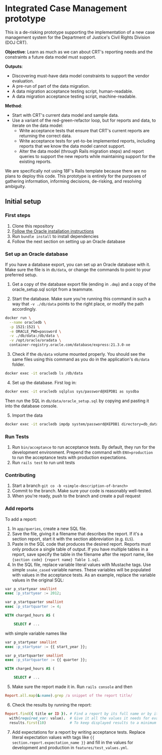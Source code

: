 # Integrated Case Management prototype

This is a de-risking prototype supporting the implementation of a new case management system for the Department of Justice's Civil Rights Division (DOJ CRT).

**Objective**: Learn as much as we can about CRT's reporting needs and the constraints a future data model must support.

**Outputs**:
- Discovering must-have data model constraints to support the vendor evaluation.
- A pre-run of part of the data migration.
- A data migration acceptance testing script, human-readable.
- A data migration acceptance testing script, machine-readable.

**Method**:
- Start with CRT's current data model and sample data.
- Use a variant of the red-green-refactor loop, but for reports and data, to iterate on the data model:
  - Write acceptance tests that ensure that CRT's current reports are returning the correct data.
  - Write acceptance tests for yet-to-be implemented reports, including reports that we know the data model cannot support.
  - Alter the data model (through Rails migration steps) and report queries to support the new reports while maintaining support for the existing reports.

We are specifically not using 18F's Rails template because there are no plans to deploy this code. This prototype is entirely for the purposes of gathering information, informing decisions, de-risking, and resolving ambiguity.

## Initial setup

### First steps

1. Clone this repository
1. [Follow the Oracle installation instructions](https://www.rubydoc.info/github/kubo/ruby-oci8/file/docs/install-on-osx.md)
1. Run `bundle install` to install dependencies
1. Follow the next section on setting up an Oracle database

### Set up an Oracle database

If you have a database export, you can set up an Oracle database with it. Make sure the file is in `db/data`, or change the commands to point to your preferred setup.

1. Get a copy of the database export file (ending in `.dmp`) and a copy of the oracle_setup.sql script from a teammate.

2. Start the database. Make sure you're running this command in such a way that `-v ./db/data` points to the right place, or modify the path accordingly.

```sh
docker run \
  --name oracledb \
  -p 1521:1521 \
  -e ORACLE_PWD=password \
  -v ./db/data:/db/data \
  -v /opt/oracle/oradata \
  container-registry.oracle.com/database/express:21.3.0-xe
```

3. Check if the `db/data` volume mounted properly. You should see the same files using this command as you do in the application's `db/data` folder.

```sh
docker exec -it oracledb ls /db/data
```

4. Set up the database. First log in:

```sh
docker exec -it oracledb sqlplus sys/password@XEPDB1 as sysdba
```

Then run the SQL in `db/data/oracle_setup.sql` by copying and pasting it into the database console.

5. Import the data

```sh
docker exec -it oracledb impdp system/password@XEPDB1 directory=db_data dumpfile={{ filename of export file }}
```


### Run Tests

1. Run `bin/acceptance` to run acceptance tests. By default, they run for the development environment. Prepend the command with `ENV=production` to run the acceptance tests with production expectations.
1. Run `rails test` to run unit tests


### Contributing

1. Start a branch `git co -b <simple-description-of-branch>`
1. Commit to the branch. Make sure your code is reasonably well-tested.
1. When you're ready, push to the branch and create a pull request


### Add reports

To add a report:

1. In `app/queries`, create a new SQL file.
2. Save the file, giving it a filename that describes the report. If it's a section report, start it with the section abbreviation (e.g. `ELS`).
3. Paste in the SQL code that produces the desired report. Reports must only produce a single table of output. If you have multiple tables in a report, save specify the table in the filename after the report name, like `{section code} {report name} Table 1.sql`.
4. In the SQL file, replace variable literal values with Mustache tags. Use simple `snake_cased` variable names. These variables will be populated with values in the acceptance tests. As an example, replace the variable values in the original SQL:

```sql
var p_startyear smallint
exec :p_startyear := 2012;

var p_startquarter smallint
exec :p_startquarter := 4;

WITH charged_hours AS (

    SELECT # ...
```

with simple variable names like

```sql
var p_startyear smallint
exec :p_startyear := {{ start_year }};

var p_startquarter smallint
exec :p_startquarter := {{ quarter }};

WITH charged_hours AS (

    SELECT # ...
```

5. Make sure the report made it in. Run `rails console` and then

```ruby
Report.all.map(&:name).grep /a snippet of the report title/
```

6. Check the results by running the report:

```ruby
Report.find({ title or ID }). # Find a report by its full name or by its position in Report.all
  with(required_var: value).  # Give it all the values it needs for evaluation. See a report's variables with Report#variables.
  results.first(10)           # To keep displayed results to a minimum
```

7. Add expectations for a report by writing acceptance tests. Replace literal expectation values with tags like `{{ section.report.expectation_name }}` and fill in the values for development and production in `features/test_values.yml`.
